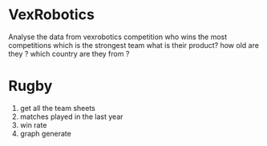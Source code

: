 VexRobotics
===========
Analyse the data from vexrobotics competition
who wins the most competitions
which is the strongest team
what is their product?
how old are they  ?
which country are they from ?

Rugby
=====
1) get all the team sheets
2) matches played in the last year
3) win rate
4) graph generate
